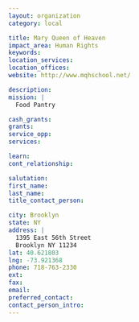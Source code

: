 ```yaml
---
layout: organization
category: local

title: Mary Queen of Heaven
impact_area: Human Rights
keywords: 
location_services: 
location_offices: 
website: http://www.mqhschool.net/

description: 
mission: |
  Food Pantry

cash_grants: 
grants: 
service_opp: 
services: 

learn: 
cont_relationship: 

salutation: 
first_name: 
last_name: 
title_contact_person: 

city: Brooklyn
state: NY
address: |
  1395 East 56th Street     
  Brooklyn NY 11234
lat: 40.621803
lng: -73.921368
phone: 718-763-2330
ext: 
fax: 
email: 
preferred_contact: 
contact_person_intro: 
---
```


